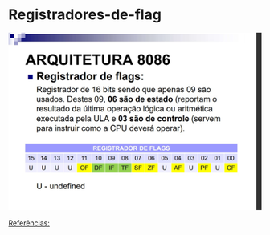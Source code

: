 # Registradores-de-flag

![Atividade](atividade.jfif)

[Referências: ](https://www.youtube.com/watch?v=CfVj3Iip4q4)
